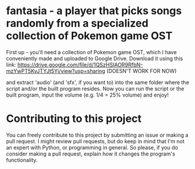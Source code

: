 # fantasia - a player that picks songs randomly from a specialized collection of Pokemon game OST
First up - you'll need a collection of Pokemon game OST, which I have conveniently made and uploaded to Google Drive.
Download it using this link: https://drive.google.com/file/d/1QSzHSIAOR9RfbN-mzYwPT5KvJTYJt5Yj/view?usp=sharing (DOESN'T WORK FOR NOW)

and extract 'audio' (and 'sfx', if you want to) into the same folder where the script and/or the built program resides.
Now you can run the script or the built program, input the volume (e.g. 1/4 = 25% volume) and enjoy!

# Contributing to this project
You can freely contribute to this project by submitting an issue or making a pull request.
I might review pull requests, but do keep in mind that I'm not an expert with Python, or programming in general.
So please, if you do consider making a pull request, explain how it changes the program's functionality.

